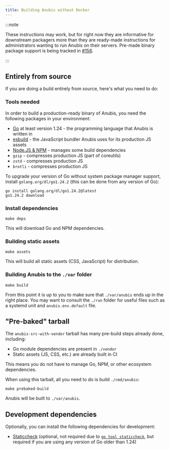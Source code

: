 ```yaml
---
title: Building Anubis without Docker
---
```


:::note

These instructions may work, but for right now they are informative for downstream packagers more than they are ready-made instructions for administrators wanting to run Anubis on their servers. Pre-made binary package support is being tracked in [#156](https://github.com/TecharoHQ/anubis/issues/156).

:::

## Entirely from source

If you are doing a build entirely from source, here's what you need to do:

### Tools needed

In order to build a production-ready binary of Anubis, you need the following packages in your environment:

- [Go](https://go.dev) at least version 1.24 - the programming language that Anubis is written in
- [esbuild](https://esbuild.github.io/) - the JavaScript bundler Anubis uses for its production JS assets
- [Node.JS & NPM](https://nodejs.org/en) - manages some build dependencies
- `gzip` - compresses production JS (part of coreutils)
- `zstd` - compresses production JS
- `brotli` - compresses production JS

To upgrade your version of Go without system package manager support, install `golang.org/dl/go1.24.2` (this can be done from any version of Go):

```text
go install golang.org/dl/go1.24.2@latest
go1.24.2 download
```

### Install dependencies

```text
make deps
```

This will download Go and NPM dependencies.

### Building static assets

```text
make assets
```

This will build all static assets (CSS, JavaScript) for distribution.

### Building Anubis to the `./var` folder

```text
make build
```

From this point it is up to you to make sure that `./var/anubis` ends up in the right place. You may want to consult the `./run` folder for useful files such as a systemd unit and `anubis.env.default` file.

## "Pre-baked" tarball

The `anubis-src-with-vendor` tarball has many pre-build steps already done, including:

- Go module dependencies are present in `./vendor`
- Static assets (JS, CSS, etc.) are already built in CI

This means you do not have to manage Go, NPM, or other ecosystem dependencies.

When using this tarball, all you need to do is build `./cmd/anubis`:

```text
make prebaked-build
```

Anubis will be built to `./var/anubis`.

## Development dependencies

Optionally, you can install the following dependencies for development:

- [Staticcheck](https://staticcheck.dev/docs/getting-started/) (optional, not required due to [`go tool staticcheck`](https://www.alexedwards.net/blog/how-to-manage-tool-dependencies-in-go-1.24-plus), but required if you are using any version of Go older than 1.24)
